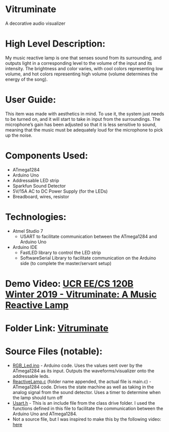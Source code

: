 # Vitruminate
A decorative audio visualizer

# High Level Description:
My music reactive lamp is one that senses sound from its surrounding, and outputs light in a corresponding level to the volume of the input and its intensity. The brightness and color varies, with cool colors representing low volume, and hot colors representing high volume (volume determines the energy of the song). 

# User Guide:
This item was made with aesthetics in mind. To use it, the system just needs to be turned on, and it will start to take in input from the surroundings. The microphone’s gain has been adjusted so that it is less sensitive to sound, meaning that the music must be adequately loud for the microphone to pick up the noise.

# Components Used:
* ATmega1284
* Arduino Uno
* Addressable LED strip
* Sparkfun Sound Detector
* 5V/15A AC to DC Power Supply (for the LEDs)
* Breadboard, wires, resistor

# Technologies:
* Atmel Studio 7
  * USART to facilitate communication between the ATmega1284 and Arduino Uno
* Arduino IDE
  * FastLED library to control the LED strip
  * SoftwareSerial Library to facilitate communication on the Arduino side (to complete the master/servant setup)

# Demo Video: [UCR EE/CS 120B Winter 2019 - Vitruminate: A Music Reactive Lamp](https://youtu.be/kZhcmGBoQUE)

# Folder Link: [Vitruminate](https://drive.google.com/drive/folders/1TvGw20JAk0O7ApmP-UV12_Tpgq3CmN1b?usp=sharing)

# Source Files (notable):
* [RGB_Led.ino](https://github.com/sitaliaie/Vitruminate/blob/master/RGB_Led/RGB_Led.ino) - Arduino code. Uses the values sent over by the ATmega1284 as its input. Outputs the waveforms/visualizer onto the addressable leds.
* [ReactiveLamp.c](https://github.com/sitaliaie/Vitruminate/blob/master/ReactiveLamp/ReactiveLamp/main.c) (folder name appended, the actual file is main.c) - ATmega1284 code. Drives the state machine as well as taking in the analog signal from the sound detector. Uses a timer to determine when the lamp should turn off
* [Usart.h](https://github.com/sitaliaie/Vitruminate/blob/master/include/usart.h) - This is an include file from the class drive folder. I used the functions defined in this file to facilitate the communication between the Arduino Uno and ATmega1284.
* Not a source file, but I was inspired to make this by the following video: [here](https://www.youtube.com/watch?v=lU1GVVU9gLU)
